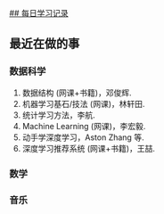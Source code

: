 

[## 每日学习记录](./records.html)

## 最近在做的事

### 数据科学
1. 数据结构 (网课+书籍)，邓俊辉.
2. 机器学习基石/技法 (网课)，林轩田.
3. 统计学习方法，李航.
4. Machine Learning (网课)，李宏毅.
5. 动手学深度学习，Aston Zhang 等.
6. 深度学习推荐系统 (网课+书籍)，王喆.

### 数学

### 音乐





